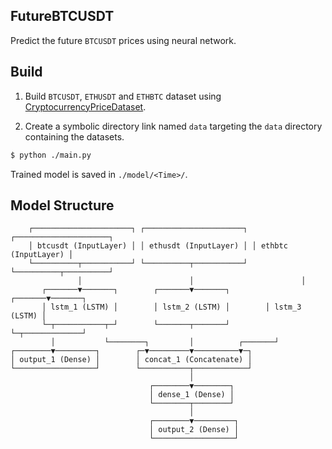## FutureBTCUSDT

Predict the future `BTCUSDT` prices using neural network.

## Build

1. Build `BTCUSDT`, `ETHUSDT` and `ETHBTC` dataset using [CryptocurrencyPriceDataset](https://github.com/NKID00/CryptocurrencyPriceDataset).

2. Create a symbolic directory link named `data` targeting the `data` directory containing the datasets.

```sh
$ python ./main.py
```

Trained model is saved in `./model/<Time>/`.

## Model Structure

```
    ┌──────────────────────┐ ┌──────────────────────┐ ┌─────────────────────┐
    │ btcusdt (InputLayer) │ │ ethusdt (InputLayer) │ │ ethbtc (InputLayer) │
    └──────────┬───────────┘ └──────────┬───────────┘ └──────────┬──────────┘
               │                        │                        │
       ┌───────▼───────┐        ┌───────▼───────┐        ┌───────▼───────┐
       │ lstm_1 (LSTM) │        │ lstm_2 (LSTM) │        │ lstm_3 (LSTM) │
       └─┬───────────┬─┘        └───────┬───────┘        └─┬─────────────┘
         │           └────────┐         │          ┌───────┘
┌────────▼─────────┐        ┌─▼─────────▼──────────▼─┐
│ output_1 (Dense) │        │ concat_1 (Concatenate) │
└──────────────────┘        └───────────┬────────────┘
                                        │
                               ┌────────▼────────┐
                               │ dense_1 (Dense) │
                               └────────┬────────┘
                                        │
                               ┌────────▼─────────┐
                               │ output_2 (Dense) │
                               └──────────────────┘
```